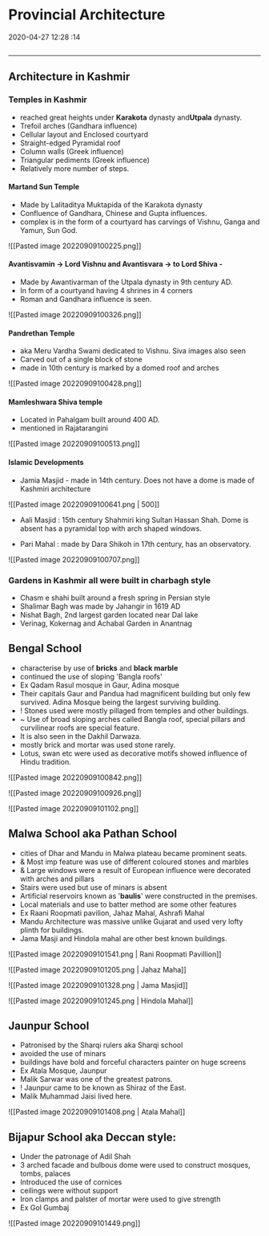 # Provincial Architecture
2020-04-27 12:28 :14

```toc
```
---


##  Architecture in Kashmir

###  Temples in Kashmir 

-   reached great heights under **Karakota** dynasty and**Utpala** dynasty.
-   Trefoil arches (Gandhara influence)
-   Cellular layout and Enclosed courtyard
-   Straight-edged Pyramidal roof
-   Column walls (Greek influence)
-   Triangular pediments (Greek influence)
-   Relatively more number of steps.
 
####  Martand Sun Temple 

-   Made by Lalitaditya Muktapida of the Karakota dynasty
-   Confluence of Gandhara, Chinese and Gupta influences.
-   complex is in the form of a courtyard has carvings of Vishnu, Ganga and Yamun, Sun God.

![[Pasted image 20220909100225.png]]

####  Avantisvamin → Lord  Vishnu and Avantisvara → to Lord Shiva -
-   Made by Awantivarman of the Utpala dynasty in 9th century AD.
-   In form of a courtyand having 4 shrines in 4 corners
-   Roman and Gandhara influence is seen.

![[Pasted image 20220909100326.png]]

####  Pandrethan Temple 
-   aka Meru Vardha Swami dedicated to Vishnu. Siva images also seen
-   Carved out of a single block of stone
-   made in 10th century is marked by a domed roof and arches

![[Pasted image 20220909100428.png]]

####  Mamleshwara Shiva temple
-   Located in Pahalgam built around 400 AD.
-   mentioned in Rajatarangini
 
![[Pasted image 20220909100513.png]]

####  Islamic Developments
-   Jamia Masjid - made in 14th century. Does not have a dome is made of Kashmiri architecture

![[Pasted image 20220909100641.png | 500]]

-   Aali Masjid : 15th century Shahmiri king Sultan Hassan Shah. Dome is absent has a pyramidal top with arch shaped windows.

-   Pari Mahal : made by Dara Shikoh in 17th century, has an observatory.

![[Pasted image 20220909100707.png]]
 
###  Gardens in Kashmir all were built in charbagh style 
-   Chasm e shahi built around a fresh spring in Persian style
-   Shalimar Bagh was made by Jahangir in 1619 AD
-   Nishat Bagh, 2nd largest garden located near Dal lake
-   Verinag, Kokernag and Achabal Garden in Anantnag

##  Bengal School 
-   characterise by use of **bricks** and **black marble**
-   continued the use of sloping 'Bangla roofs'
-   Ex Qadam Rasul mosque in Gaur, Adina mosque
- Their capitals Gaur and Pandua had magnificent building but only few survived. Adina Mosque being the largest surviving building.
- ! Stones used were mostly pillaged from temples and other buildings.
- ~ Use of broad sloping arches called Bangla roof, special pillars and curvilinear roofs are special feature.
- It is also seen in the Dakhil Darwaza.
- mostly brick and mortar was used stone rarely.
- Lotus, swan etc were used as decorative motifs showed influence of Hindu tradition.  

![[Pasted image 20220909100842.png]]

![[Pasted image 20220909100926.png]]

![[Pasted image 20220909101102.png]]

##  Malwa School aka Pathan School 
-   cities of Dhar and Mandu in Malwa plateau became prominent seats.
- & Most imp feature was use of different coloured stones and marbles
- &  Large windows were a result of European influence were decorated with arches and pillars
-   Stairs were used but use of minars is absent
-   Artificial reservoirs known as '**baulis**' were constructed in the premises.
-   Local materials and use to batter method are some other features
-   Ex Raani Roopmati pavilion, Jahaz Mahal, Ashrafi Mahal
- Mandu Architecture was massive unlike Gujarat and used very lofty plinth for buildings.
- Jama Masji and Hindola mahal are other best known buildings.

![[Pasted image 20220909101541.png | Rani Roopmati Pavillion]]

![[Pasted image 20220909101205.png | Jahaz Maha]]

![[Pasted image 20220909101328.png | Jama Masjid]]

![[Pasted image 20220909101245.png | Hindola Mahal]]

##  Jaunpur School 
-   Patronised by the Sharqi rulers aka Sharqi school
-   avoided the use of minars
-   buildings have bold and forceful characters painter on huge screens
-   Ex Atala Mosque, Jaunpur
- Malik Sarwar was one of the greatest patrons.
- ! Jaunpur came to be known as Shiraz of the East. 
- Malik Muhammad Jaisi lived here.

![[Pasted image 20220909101408.png | Atala Mahal]]

##  Bijapur School aka Deccan style:
-   Under the patronage of Adil Shah
-   3 arched facade and bulbous dome were used to construct mosques, tombs, palaces
-   Introduced the use of cornices
-   ceilings were without support
-   Iron clamps and palster of mortar were used to give strength
-   Ex Gol Gumbaj

![[Pasted image 20220909101449.png]]


